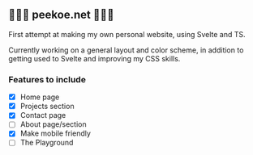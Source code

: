 ## 🐒🍌🐒 peekoe.net 🐒🍌🐒
 First attempt at making my own personal website, using Svelte and TS.

 Currently working on a general layout and color scheme, in addition to getting used to Svelte and improving my CSS skills.

### Features to include
 - [X] Home page
 - [X] Projects section
 - [X] Contact page
 - [ ] About page/section
 - [X] Make mobile friendly
 - [ ] The Playground
